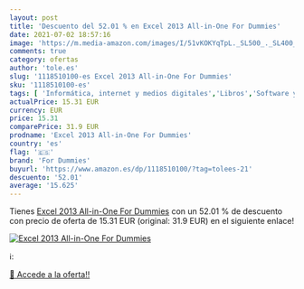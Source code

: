 ```yaml
---
layout: post
title: 'Descuento del 52.01 % en Excel 2013 All-in-One For Dummies'
date: 2021-07-02 18:57:16
image: 'https://m.media-amazon.com/images/I/51vKOKYqTpL._SL500_._SL400_.jpg'
comments: true
category: ofertas
author: 'tole.es'
slug: '1118510100-es Excel 2013 All-in-One For Dummies'
sku: '1118510100-es'
tags: [ 'Informática, internet y medios digitales','Libros','Software y aplicaciones de negocio','for dummies', ]
actualPrice: 15.31 EUR
currency: EUR
price: 15.31
comparePrice: 31.9 EUR
prodname: 'Excel 2013 All-in-One For Dummies'
country: 'es'
flag: '🇪🇸'
brand: 'For Dummies'
buyurl: 'https://www.amazon.es/dp/1118510100/?tag=tolees-21'
descuento: '52.01'
average: '15.625'
---
```


Tienes [Excel 2013 All-in-One For Dummies](https://www.amazon.es/dp/1118510100/?tag=tolees-21) con un 52.01 % de descuento con precio de oferta de 15.31 EUR (original: 31.9 EUR) en el siguiente enlace!

[![Excel 2013 All-in-One For Dummies](https://m.media-amazon.com/images/I/51vKOKYqTpL._SL500_._SL400_.jpg)](https://www.amazon.es/dp/1118510100/?tag=tolees-21)

ℹ️:


[🛒 Accede a la oferta!!](https://www.amazon.es/dp/1118510100/?tag=tolees-21)
